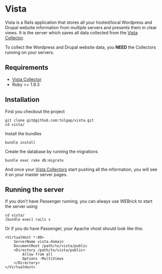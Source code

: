 # Vista
Vista is a Rails application that stores all your hosted/local Wordpress and Drupal website information from multiple servers and presents them in clear views. It is the server which saves all data collected from the [Vista Collector](https://github.com/tolgap/vista-collector).

To collect the Wordpress and Drupal website data, you **NEED** the Collectors running on your servers.

## Requirements

* [Vista Collector](https://github.com/tolgap/vista-collector)
* Ruby >= 1.9.3

## Installation
First you checkout the project

    git clone git@github.com:tolgap/vista.git
    cd vista/

Install the bundles

    bundle install

Create the database by running the migrations

    bundle exec rake db:migrate

And once your [Vista Collectors](https://github.com/tolgap/vista-collector) start pushing all the information, you will see it on your master server pages.

## Running the server
If you don't have Passenger running, you can always use WEBrick to start the server using

    cd vista/
    [bundle exec] rails s

Or if you do have Passenger, your Apache vhost should look like this:

    <VirtualHost *:80>
        ServerName vista.domain
        DocumentRoot /path/to/vista/public
        <Directory /path/to/vista/public>
            Allow from all
            Options -MultiViews
        </Directory>
    </VirtualHost>